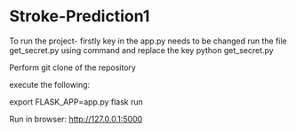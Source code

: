 # Stroke-Prediction1

To run the project- firstly key in the app.py needs to be changed
run the file get_secret.py using command and replace the key
python get_secret.py

Perform git clone of the repository 

execute the following:

export FLASK_APP=app.py 
flask run

Run in browser: http://127.0.0.1:5000
